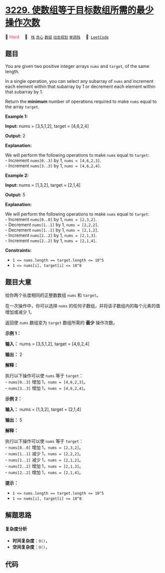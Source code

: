 # [3229. 使数组等于目标数组所需的最少操作次数](https://leetcode.com/problems/minimum-operations-to-make-array-equal-to-target)

🔴 <font color=#ff334b>Hard</font>&emsp; 🔖&ensp; [`栈`](/leetcode/outline/tag/stack.md) [`贪心`](/leetcode/outline/tag/greedy.md) [`数组`](/leetcode/outline/tag/array.md) [`动态规划`](/leetcode/outline/tag/dynamic-programming.md) [`单调栈`](/leetcode/outline/tag/monotonic-stack.md)&emsp; 🔗&ensp;[`LeetCode`](https://leetcode.com/problems/minimum-operations-to-make-array-equal-to-target)


## 题目

You are given two positive integer arrays `nums` and `target`, of the same
length.

In a single operation, you can select any subarray of `nums` and increment
each element within that subarray by 1 or decrement each element within that
subarray by 1.

Return the **minimum** number of operations required to make `nums` equal to
the array `target`.



**Example 1:**

**Input:** nums = [3,5,1,2], target = [4,6,2,4]

**Output:** 2

**Explanation:**

We will perform the following operations to make `nums` equal to `target`:  
\- Increment `nums[0..3]` by 1, `nums = [4,6,2,3]`.  
\- Increment `nums[3..3]` by 1, `nums = [4,6,2,4]`.

**Example 2:**

**Input:** nums = [1,3,2], target = [2,1,4]

**Output:** 5

**Explanation:**

We will perform the following operations to make `nums` equal to `target`:  
\- Increment `nums[0..0]` by 1, `nums = [2,3,2]`.  
\- Decrement `nums[1..1]` by 1, `nums = [2,2,2]`.  
\- Decrement `nums[1..1]` by 1, `nums = [2,1,2]`.  
\- Increment `nums[2..2]` by 1, `nums = [2,1,3]`.  
\- Increment `nums[2..2]` by 1, `nums = [2,1,4]`.



**Constraints:**

  * `1 <= nums.length == target.length <= 10^5`
  * `1 <= nums[i], target[i] <= 10^8`


## 题目大意

给你两个长度相同的正整数数组 `nums` 和 `target`。

在一次操作中，你可以选择 `nums` 的任何子数组，并将该子数组内的每个元素的值增加或减少 1。

返回使 `nums` 数组变为 `target` 数组所需的 **最少** 操作次数。



**示例 1：**

**输入：** nums = [3,5,1,2], target = [4,6,2,4]

**输出：** 2

**解释：**

执行以下操作可以使 `nums` 等于 `target`：  
\- `nums[0..3]` 增加 1，`nums = [4,6,2,3]`。  
\- `nums[3..3]` 增加 1，`nums = [4,6,2,4]`。

**示例 2：**

**输入：** nums = [1,3,2], target = [2,1,4]

**输出：** 5

**解释：**

执行以下操作可以使 `nums` 等于 `target`：  
\- `nums[0..0]` 增加 1，`nums = [2,3,2]`。  
\- `nums[1..1]` 减少 1，`nums = [2,2,2]`。  
\- `nums[1..1]` 减少 1，`nums = [2,1,2]`。  
\- `nums[2..2]` 增加 1，`nums = [2,1,3]`。  
\- `nums[2..2]` 增加 1，`nums = [2,1,4]`。



**提示：**

  * `1 <= nums.length == target.length <= 10^5`
  * `1 <= nums[i], target[i] <= 10^8`


## 解题思路

#### 复杂度分析

- **时间复杂度**：`O()`，
- **空间复杂度**：`O()`，

## 代码

```javascript

```